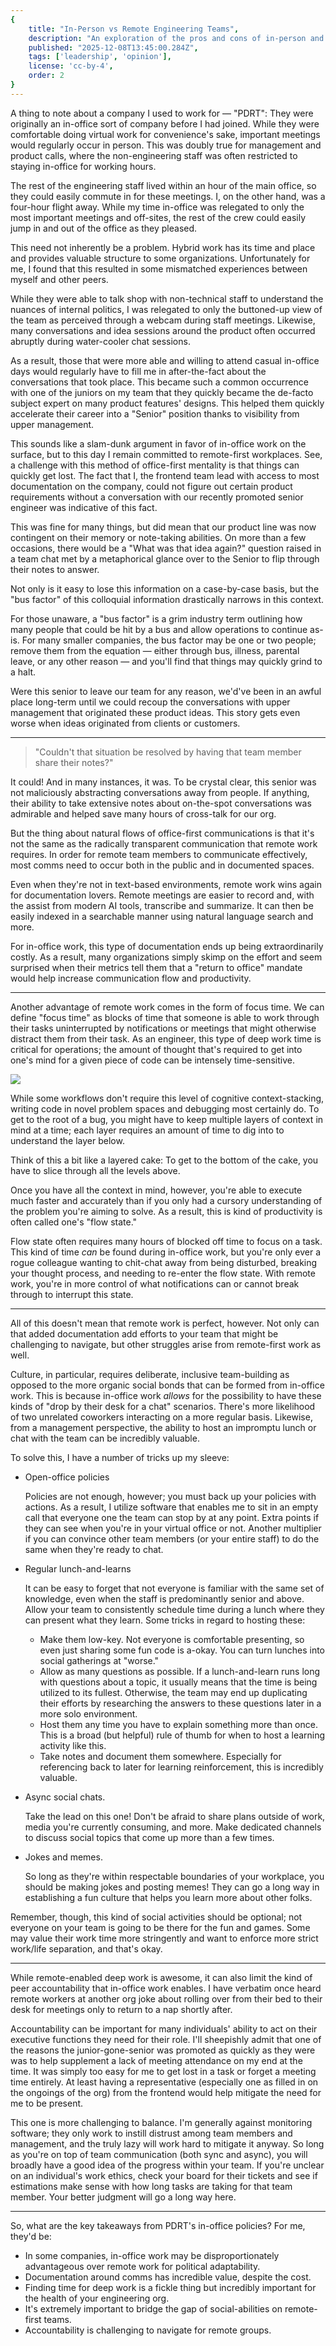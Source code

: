 ```yaml
---
{
    title: "In-Person vs Remote Engineering Teams",
    description: "An exploration of the pros and cons of in-person and remote engineering teams, drawing from personal experience.",
    published: "2025-12-08T13:45:00.284Z",
    tags: ['leadership', 'opinion'],
    license: 'cc-by-4',
    order: 2
}
---
```


A thing to note about a company I used to work for — "PDRT": They were originally an in-office sort of company before I had joined. While they were comfortable doing virtual work for convenience's sake, important meetings would regularly occur in person. This was doubly true for management and product calls, where the non-engineering staff was often restricted to staying in-office for working hours.

The rest of the engineering staff lived within an hour of the main office, so they could easily commute in for these meetings. I, on the other hand, was a four-hour flight away. While my time in-office was relegated to only the most important meetings and off-sites, the rest of the crew could easily jump in and out of the office as they pleased.

This need not inherently be a problem. Hybrid work has its time and place and provides valuable structure to some organizations. Unfortunately for me, I found that this resulted in some mismatched experiences between myself and other peers.

While they were able to talk shop with non-technical staff to understand the nuances of internal politics, I was relegated to only the buttoned-up view of the team as perceived through a webcam during staff meetings. Likewise, many conversations and idea sessions around the product often occurred abruptly during water-cooler chat sessions.

As a result, those that were more able and willing to attend casual in-office days would regularly have to fill me in after-the-fact about the conversations that took place. This became such a common occurrence with one of the juniors on my team that they quickly became the de-facto subject expert on many product features' designs. This helped them quickly accelerate their career into a "Senior" position thanks to visibility from upper management.

This sounds like a slam-dunk argument in favor of in-office work on the surface, but to this day I remain committed to remote-first workplaces. See, a challenge with this method of office-first mentality is that things can quickly get lost. The fact that I, the frontend team lead with access to most documentation on the company, could not figure out certain product requirements without a conversation with our recently promoted senior engineer was indicative of this fact.

This was fine for many things, but did mean that our product line was now contingent on their memory or note-taking abilities. On more than a few occasions, there would be a "What was that idea again?" question raised in a team chat met by a metaphorical glance over to the Senior to flip through their notes to answer.

Not only is it easy to lose this information on a case-by-case basis, but the "bus factor" of this colloquial information drastically narrows in this context.

For those unaware, a "bus factor" is a grim industry term outlining how many people that could be hit by a bus and allow operations to continue as-is. For many smaller companies, the bus factor may be one or two people; remove them from the equation — either through bus, illness, parental leave, or any other reason — and you'll find that things may quickly grind to a halt.

Were this senior to leave our team for any reason, we'd've been in an awful place long-term until we could recoup the conversations with upper management that originated these product ideas. This story gets even worse when ideas originated from clients or customers.

--------

> "Couldn't that situation be resolved by having that team member share their notes?"

It could! And in many instances, it was. To be crystal clear, this senior was not maliciously abstracting conversations away from people. If anything, their ability to take extensive notes about on-the-spot conversations was admirable and helped save many hours of cross-talk for our org.

But the thing about natural flows of office-first communications is that it's not the same as the radically transparent communication that remote work requires. In order for remote team members to communicate effectively, most comms need to occur both in the public and in documented spaces.

Even when they're not in text-based environments, remote work wins again for documentation lovers. Remote meetings are easier to record and, with the assist from modern AI tools, transcribe and summarize. It can then be easily indexed in a searchable manner using natural language search and more.

For in-office work, this type of documentation ends up being extraordinarily costly. As a result, many organizations simply skimp on the effort and seem surprised when their metrics tell them that a "return to office" mandate would help increase communication flow and productivity.

-----

Another advantage of remote work comes in the form of focus time. We can define "focus time" as blocks of time that someone is able to work through their tasks uninterrupted by notifications or meetings that might otherwise distract them from their task. As an engineer, this type of deep work time is critical for operations; the amount of thought that's required to get into one's mind for a given piece of code can be intensely time-sensitive.

![](./poof_idea.png)

While some workflows don't require this level of cognitive context-stacking, writing code in novel problem spaces and debugging most certainly do. To get to the root of a bug, you might have to keep multiple layers of context in mind at a time; each layer requires an amount of time to dig into to understand the layer below.

Think of this a bit like a layered cake: To get to the bottom of the cake, you have to slice through all the levels above.

Once you have all the context in mind, however, you're able to execute much faster and accurately than if you only had a cursory understanding of the problem you're aiming to solve. As a result, this is kind of productivity is often called one's "flow state."

Flow state often requires many hours of blocked off time to focus on a task. This kind of time _can_ be found during in-office work, but you're only ever a rogue colleague wanting to chit-chat away from being disturbed, breaking your thought process, and needing to re-enter the flow state. With remote work, you're in more control of what notifications can or cannot break through to interrupt this state.

---

All of this doesn't mean that remote work is perfect, however. Not only can that added documentation add efforts to your team that might be challenging to navigate, but other struggles arise from remote-first work as well.

Culture, in particular, requires deliberate, inclusive team-building as opposed to the more organic social bonds that can be formed from in-office work. This is because in-office work _allows_ for the possibility to have these kinds of "drop by their desk for a chat" scenarios. There's more likelihood of two unrelated coworkers interacting on a more regular basis. Likewise, from a management perspective, the ability to host an impromptu lunch or chat with the team can be incredibly valuable.

To solve this, I have a number of tricks up my sleeve:

- Open-office policies

  Policies are not enough, however; you must back up your policies with actions. As a result, I utilize software that enables me to sit in an empty call that everyone one the team can stop by at any point. Extra points if they can see when you're in your virtual office or not. Another multiplier if you can convince other team members (or your entire staff) to do the same when they're ready to chat.

- Regular lunch-and-learns

  It can be easy to forget that not everyone is familiar with the same set of knowledge, even when the staff is predominantly senior and above. Allow your team to consistently schedule time during a lunch where they can present what they learn. Some tricks in regard to hosting these:

  - Make them low-key. Not everyone is comfortable presenting, so even just sharing some fun code is a-okay. You can turn lunches into social gatherings at "worse."
  - Allow as many questions as possible. If a lunch-and-learn runs long with questions about a topic, it usually means that the time is being utilized to its fullest. Otherwise, the team may end up duplicating their efforts by researching the answers to these questions later in a more solo environment.
  - Host them any time you have to explain something more than once. This is a broad (but helpful) rule of thumb for when to host a learning activity like this.
  - Take notes and document them somewhere. Especially for referencing back to later for learning reinforcement, this is incredibly valuable.

- Async social chats.

  Take the lead on this one! Don't be afraid to share plans outside of work, media you're currently consuming, and more. Make dedicated channels to discuss social topics that come up more than a few times.

- Jokes and memes.

  So long as they're within respectable boundaries of your workplace, you should be making jokes and posting memes! They can go a long way in establishing a fun culture that helps you learn more about other folks.

Remember, though, this kind of social activities should be optional; not everyone on your team is going to be there for the fun and games. Some may value their work time more stringently and want to enforce more strict work/life separation, and that's okay.

------

While remote-enabled deep work is awesome, it can also limit the kind of peer accountability that in-office work enables. I have verbatim once heard remote workers at another org joke about rolling over from their bed to their desk for meetings only to return to a nap shortly after. 

Accountability can be important for many individuals' ability to act on their executive functions they need for their role. I'll sheepishly admit that one of the reasons the junior-gone-senior was promoted as quickly as they were was to help supplement a lack of meeting attendance on my end at the time. It was simply too easy for me to get lost in a task or forget a meeting time entirely. At least having a representative (especially one as filled in on the ongoings of the org) from the frontend would help mitigate the need for me to be present.

This one is more challenging to balance. I'm generally against monitoring software; they only work to instill distrust among team members and management, and the truly lazy will work hard to mitigate it anyway. So long as you're on top of team communication (both sync and async), you will broadly have a good idea of the progress within your team. If you're unclear on an individual's work ethics, check your board for their tickets and see if estimations make sense with how long tasks are taking for that team member. Your better judgment will go a long way here.

-----

So, what are the key takeaways from PDRT's in-office policies? For me, they'd be:

- In some companies, in-office work may be disproportionately advantageous over remote work for political adaptability.
- Documentation around comms has incredible value, despite the cost.
- Finding time for deep work is a fickle thing but incredibly important for the health of your engineering org.
- It's extremely important to bridge the gap of social-abilities on remote-first teams.
- Accountability is challenging to navigate for remote groups.

